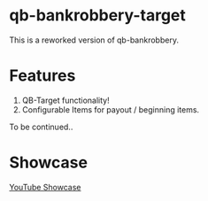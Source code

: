 # qb-bankrobbery-target

This is a reworked version of qb-bankrobbery. 

# Features

1. QB-Target functionality!
2. Configurable Items for payout / beginning items.

To be continued..


# Showcase

[YouTube Showcase](https://www.youtube.com/watch?v=dQw4w9WgXcQ)
